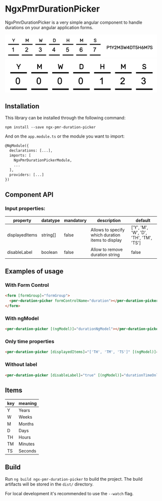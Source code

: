 # NgxPmrDurationPicker

NgxPmrDurationPicker is a very simple angular component to handle durations on your angular application forms.

![component image](./ngx-pmr-duration-picker.png)
![component image without label](./ngx-pmr-duration-picker-no-label.png)

## Installation

This library can be installed through the following command:

```
npm install --save ngx-pmr-duration-picker
```

And on the `app.module.ts` or the module you want to import:
```
@NgModule({
  declarations: [...],
  imports: [
    NgxPmrDurationPickerModule,
    ...
  ],
  providers: [...]
})
```
## Component API

### Input properties:

| property | datatype | mandatory | description | default |
| --- | --- | --- | --- | --- |
| displayedItems | string[] | false | Allows to specify which duration items to display | ['Y', 'M', 'W', 'D', 'TH', 'TM', 'TS'] |
| disableLabel | boolean | false | Allow to remove duration string | false |

## Examples of usage

### With Form Control
```html
<form [formGroup]="formGroup">
  <pmr-duration-picker formControlName="duration"></pmr-duration-picker>
</form>
```

### With ngModel
```html
<pmr-duration-picker [(ngModel)]="durationNgModel"></pmr-duration-picker>
```

### Only time properties
```html
<pmr-duration-picker [displayedItems]="['TH', 'TM', 'TS']" [(ngModel)]="durationTimeOnly"></pmr-duration-picker>
```

### Without label
```html
<pmr-duration-picker [disableLabel]="true" [(ngModel)]="durationTimeOnly"></pmr-duration-picker>
```

## Items

| key | meaning |
| --- | --- |
| Y | Years |
| W | Weeks |
| M | Months |
| D | Days |
| TH | Hours |
| TM | Minutes |
| TS | Seconds |

## Build

Run `ng build ngx-pmr-duration-picker` to build the project. The build artifacts will be stored in the `dist/` directory.

For local development it's recommended to use the `--watch` flag.
